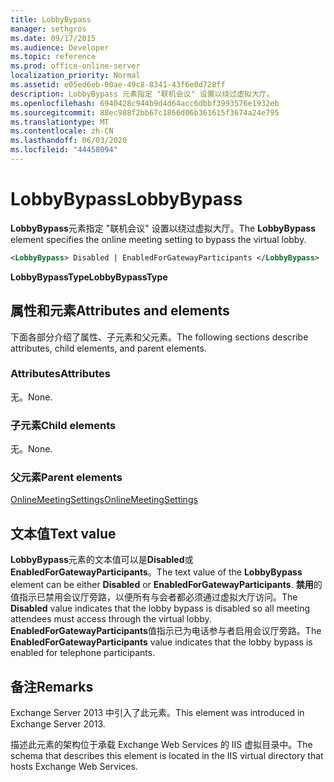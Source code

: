 ```yaml
---
title: LobbyBypass
manager: sethgros
ms.date: 09/17/2015
ms.audience: Developer
ms.topic: reference
ms.prod: office-online-server
localization_priority: Normal
ms.assetid: e05ed6eb-00ae-49c8-8341-43f6e0d728ff
description: LobbyBypass 元素指定 "联机会议" 设置以绕过虚拟大厅。
ms.openlocfilehash: 6940428c944b9d4d64acc6dbbf3993576e1932eb
ms.sourcegitcommit: 88ec988f2bb67c1866d06b361615f3674a24e795
ms.translationtype: MT
ms.contentlocale: zh-CN
ms.lasthandoff: 06/03/2020
ms.locfileid: "44458094"
---
```

# <a name="lobbybypass"></a><span data-ttu-id="80deb-103">LobbyBypass</span><span class="sxs-lookup"><span data-stu-id="80deb-103">LobbyBypass</span></span>

<span data-ttu-id="80deb-104">**LobbyBypass**元素指定 "联机会议" 设置以绕过虚拟大厅。</span><span class="sxs-lookup"><span data-stu-id="80deb-104">The **LobbyBypass** element specifies the online meeting setting to bypass the virtual lobby.</span></span> 
  
```XML
<LobbyBypass> Disabled | EnabledForGatewayParticipants </LobbyBypass>
```

 <span data-ttu-id="80deb-105">**LobbyBypassType**</span><span class="sxs-lookup"><span data-stu-id="80deb-105">**LobbyBypassType**</span></span>
## <a name="attributes-and-elements"></a><span data-ttu-id="80deb-106">属性和元素</span><span class="sxs-lookup"><span data-stu-id="80deb-106">Attributes and elements</span></span>

<span data-ttu-id="80deb-107">下面各部分介绍了属性、子元素和父元素。</span><span class="sxs-lookup"><span data-stu-id="80deb-107">The following sections describe attributes, child elements, and parent elements.</span></span>
  
### <a name="attributes"></a><span data-ttu-id="80deb-108">Attributes</span><span class="sxs-lookup"><span data-stu-id="80deb-108">Attributes</span></span>

<span data-ttu-id="80deb-109">无。</span><span class="sxs-lookup"><span data-stu-id="80deb-109">None.</span></span>
  
### <a name="child-elements"></a><span data-ttu-id="80deb-110">子元素</span><span class="sxs-lookup"><span data-stu-id="80deb-110">Child elements</span></span>

<span data-ttu-id="80deb-111">无。</span><span class="sxs-lookup"><span data-stu-id="80deb-111">None.</span></span>
  
### <a name="parent-elements"></a><span data-ttu-id="80deb-112">父元素</span><span class="sxs-lookup"><span data-stu-id="80deb-112">Parent elements</span></span>

[<span data-ttu-id="80deb-113">OnlineMeetingSettings</span><span class="sxs-lookup"><span data-stu-id="80deb-113">OnlineMeetingSettings</span></span>](onlinemeetingsettings.md)
  
## <a name="text-value"></a><span data-ttu-id="80deb-114">文本值</span><span class="sxs-lookup"><span data-stu-id="80deb-114">Text value</span></span>

<span data-ttu-id="80deb-115">**LobbyBypass**元素的文本值可以是**Disabled**或**EnabledForGatewayParticipants**。</span><span class="sxs-lookup"><span data-stu-id="80deb-115">The text value of the **LobbyBypass** element can be either **Disabled** or **EnabledForGatewayParticipants**.</span></span> <span data-ttu-id="80deb-116">**禁用**的值指示已禁用会议厅旁路，以便所有与会者都必须通过虚拟大厅访问。</span><span class="sxs-lookup"><span data-stu-id="80deb-116">The **Disabled** value indicates that the lobby bypass is disabled so all meeting attendees must access through the virtual lobby.</span></span> <span data-ttu-id="80deb-117">**EnabledForGatewayParticipants**值指示已为电话参与者启用会议厅旁路。</span><span class="sxs-lookup"><span data-stu-id="80deb-117">The **EnabledForGatewayParticipants** value indicates that the lobby bypass is enabled for telephone participants.</span></span> 
  
## <a name="remarks"></a><span data-ttu-id="80deb-118">备注</span><span class="sxs-lookup"><span data-stu-id="80deb-118">Remarks</span></span>

<span data-ttu-id="80deb-119">Exchange Server 2013 中引入了此元素。</span><span class="sxs-lookup"><span data-stu-id="80deb-119">This element was introduced in Exchange Server 2013.</span></span>
  
<span data-ttu-id="80deb-120">描述此元素的架构位于承载 Exchange Web Services 的 IIS 虚拟目录中。</span><span class="sxs-lookup"><span data-stu-id="80deb-120">The schema that describes this element is located in the IIS virtual directory that hosts Exchange Web Services.</span></span>
  

